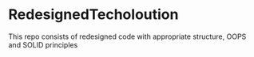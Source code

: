 # RedesignedTecholoution
This repo consists of redesigned code with appropriate structure, OOPS and SOLID principles
